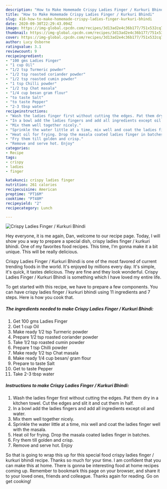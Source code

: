 ```yaml
---
description: "How to Make Homemade Crispy Ladies Finger / Kurkuri Bhindi"
title: "How to Make Homemade Crispy Ladies Finger / Kurkuri Bhindi"
slug: 416-how-to-make-homemade-crispy-ladies-finger-kurkuri-bhindi
date: 2020-09-30T22:29:43.094Z
image: https://img-global.cpcdn.com/recipes/3d13ad2e4c36b177/751x532cq70/crispy-ladies-finger-kurkuri-bhindi-recipe-main-photo.jpg
thumbnail: https://img-global.cpcdn.com/recipes/3d13ad2e4c36b177/751x532cq70/crispy-ladies-finger-kurkuri-bhindi-recipe-main-photo.jpg
cover: https://img-global.cpcdn.com/recipes/3d13ad2e4c36b177/751x532cq70/crispy-ladies-finger-kurkuri-bhindi-recipe-main-photo.jpg
author: Lucy Osborne
ratingvalue: 3.1
reviewcount: 9
recipeingredient:
- "100 gms Ladies Finger"
- "1 cup Oil"
- "1/2 tsp Turmeric powder"
- "1/2 tsp roasted coriander powder"
- "1/2 tsp roasted cumin powder"
- "1 tsp Chilli powder"
- "1/2 tsp Chat masala"
- "1/4 cup besan gram flour"
- "to taste Salt"
- "to taste Pepper"
- "2-3 tbsp water"
recipeinstructions:
- "Wash the ladies finger first without cutting the edges. Pat them dry in a kitchen towel. Cut the edges and slit it and cut them in half."
- "In a bowl add the ladies fingers and add all ingredients except oil and water."
- "Mix them well together nicely."
- "Sprinkle the water little at a time, mix well and coat the ladies finger well with the masala."
- "Heat oil for frying. Drop the masala coated ladies finger in batches."
- "Fry them till golden and crisp."
- "Remove and serve hot. Enjoy"
categories:
- Recipe
tags:
- crispy
- ladies
- finger

katakunci: crispy ladies finger 
nutrition: 261 calories
recipecuisine: American
preptime: "PT16M"
cooktime: "PT48M"
recipeyield: "2"
recipecategory: Lunch

---
```



![Crispy Ladies Finger / Kurkuri Bhindi](https://img-global.cpcdn.com/recipes/3d13ad2e4c36b177/751x532cq70/crispy-ladies-finger-kurkuri-bhindi-recipe-main-photo.jpg)

Hey everyone, it is me again, Dan, welcome to our recipe page. Today, I will show you a way to prepare a special dish, crispy ladies finger / kurkuri bhindi. One of my favorites food recipes. This time, I'm gonna make it a bit unique. This will be really delicious.

Crispy Ladies Finger / Kurkuri Bhindi is one of the most favored of current trending foods in the world. It's enjoyed by millions every day. It's simple, it's quick, it tastes delicious. They are fine and they look wonderful. Crispy Ladies Finger / Kurkuri Bhindi is something which I have loved my entire life.




To get started with this recipe, we have to prepare a few components. You can have crispy ladies finger / kurkuri bhindi using 11 ingredients and 7 steps. Here is how you cook that.

<!--inarticleads1-->

##### The ingredients needed to make Crispy Ladies Finger / Kurkuri Bhindi:

1. Get 100 gms Ladies Finger
1. Get 1 cup Oil
1. Make ready 1/2 tsp Turmeric powder
1. Prepare 1/2 tsp roasted coriander powder
1. Take 1/2 tsp roasted cumin powder
1. Prepare 1 tsp Chilli powder
1. Make ready 1/2 tsp Chat masala
1. Make ready 1/4 cup besan/ gram flour
1. Prepare to taste Salt
1. Get to taste Pepper
1. Take 2-3 tbsp water




<!--inarticleads2-->

##### Instructions to make Crispy Ladies Finger / Kurkuri Bhindi:

1. Wash the ladies finger first without cutting the edges. Pat them dry in a kitchen towel. Cut the edges and slit it and cut them in half.
1. In a bowl add the ladies fingers and add all ingredients except oil and water.
1. Mix them well together nicely.
1. Sprinkle the water little at a time, mix well and coat the ladies finger well with the masala.
1. Heat oil for frying. Drop the masala coated ladies finger in batches.
1. Fry them till golden and crisp.
1. Remove and serve hot. Enjoy




So that is going to wrap this up for this special food crispy ladies finger / kurkuri bhindi recipe. Thanks so much for your time. I am confident that you can make this at home. There is gonna be interesting food at home recipes coming up. Remember to bookmark this page on your browser, and share it to your loved ones, friends and colleague. Thanks again for reading. Go on get cooking!
